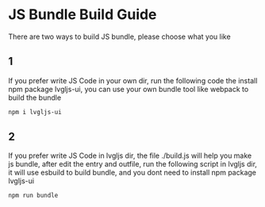 # JS Bundle Build Guide

There are two ways to build JS bundle, please choose what you like

## 1
If you prefer write JS Code in your own dir, run the following code the install npm package lvgljs-ui, you can use your own bundle tool like webpack to build the bundle
```bash
npm i lvgljs-ui
```

## 2
If you prefer write JS Code in lvgljs dir, the file ./build.js will help you make js bundle, after edit the entry and outfile, run the following script in lvgljs dir, it will use esbuild to build bundle, and you dont need to install npm package lvgljs-ui 
```bash
npm run bundle
```


